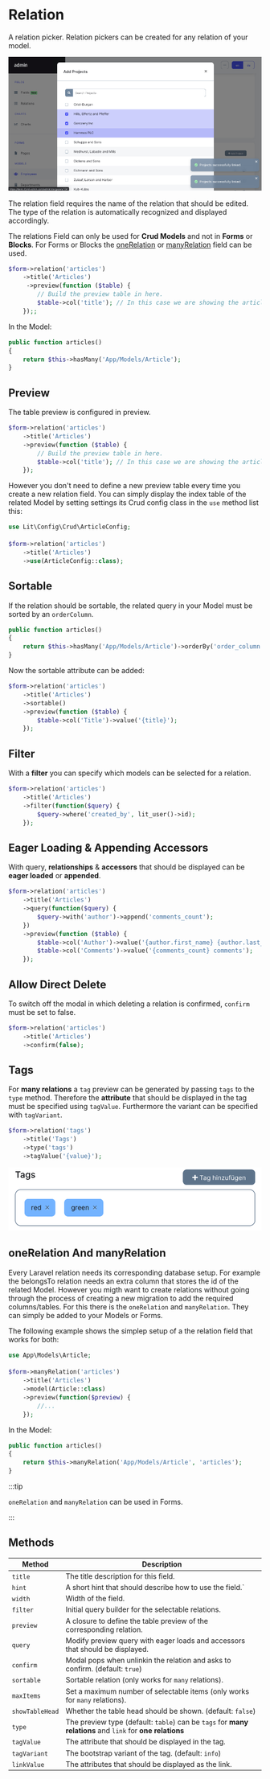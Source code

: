 # Relation

A relation picker. Relation pickers can be created for any relation of your
model.

![relation picker](./screens/relation/picker.jpg 'relation picker')

The relation field requires the name of the relation that should be edited. The
type of the relation is automatically recognized and displayed accordingly.

The relations Field can only be used for **Crud Models** and not in **Forms** or
**Blocks**. For Forms or Blocks the [oneRelation](#onerelation-and-manyrelation)
or [manyRelation](#onerelation-and-manyrelation) field can be used.

```php
$form->relation('articles')
    ->title('Articles')
     ->preview(function ($table) {
        // Build the preview table in here.
        $table->col('title'); // In this case we are showing the article title.
    });;
```

In the Model:

```php
public function articles()
{
    return $this->hasMany('App/Models/Article');
}
```

## Preview

The table preview is configured in preview.

```php
$form->relation('articles')
    ->title('Articles')
    ->preview(function ($table) {
        // Build the preview table in here.
        $table->col('title'); // In this case we are showing the article title.
    });
```

However you don't need to define a new preview table every time you create a new
relation field. You can simply display the index table of the related Model by
setting settings its Crud config class in the `use` method list this:

```php
use Lit\Config\Crud\ArticleConfig;

$form->relation('articles')
    ->title('Articles')
    ->use(ArticleConfig::class);
```

## Sortable

If the relation should be sortable, the related query in your Model must be
sorted by an `orderColumn`.

```php
public function articles()
{
    return $this->hasMany('App/Models/Article')->orderBy('order_column');
}
```

Now the sortable attribute can be added:

```php
$form->relation('articles')
    ->title('Articles')
    ->sortable()
    ->preview(function ($table) {
        $table->col('Title')->value('{title}');
    });
```

## Filter

With a **filter** you can specify which models can be selected for a relation.

```php
$form->relation('articles')
    ->title('Articles')
    ->filter(function($query) {
        $query->where('created_by', lit_user()->id);
    });
```

## Eager Loading & Appending Accessors

With query, **relationships** & **accessors** that should be displayed can be
**eager loaded** or **appended**.

```php
$form->relation('articles')
    ->title('Articles')
    ->query(function($query) {
        $query->with('author')->append('comments_count');
    })
    ->preview(function ($table) {
        $table->col('Author')->value('{author.first_name} {author.last_name}');
        $table->col('Comments')->value('{comments_count} comments');
    });
```

## Allow Direct Delete

To switch off the modal in which deleting a relation is confirmed, `confirm`
must be set to false.

```php
$form->relation('articles')
    ->title('Articles')
    ->confirm(false);
```

## Tags

For **many relations** a `tag` preview can be generated by passing `tags` to the
`type` method. Therefore the **attribute** that should be displayed in the tag
must be specified using `tagValue`. Furthermore the variant can be specified
with `tagVariant`.

```php
$form->relation('tags')
    ->title('Tags')
    ->type('tags')
    ->tagValue('{value}');
```

![Relation Tags](./screens/relation/tags.png 'Relation Tags')

## oneRelation And manyRelation

Every Laravel relation needs its corresponding database setup. For example the
belongsTo relation needs an extra column that stores the id of the related
Model. However you migth want to create relations without going through the
process of creating a new migration to add the required columns/tables. For this
there is the `oneRelation` and `manyRelation`. They can simply be added to your
Models or Forms.

The following example shows the simplep setup of a the relation field that works
for both:

```php
use App\Models\Article;

$form->manyRelation('articles')
    ->title('Articles')
    ->model(Article::class)
    ->preview(function($preview) {
        //...
    });
```

In the Model:

```php
public function articles()
{
    return $this->manyRelation('App/Models/Article', 'articles');
}
```

:::tip

`oneRelation` and `manyRelation` can be used in Forms.

:::

## Methods

| Method          | Description                                                                                               |
| --------------- | --------------------------------------------------------------------------------------------------------- |
| `title`         | The title description for this field.                                                                     |
| `hint`          | A short hint that should describe how to use the field.`                                                  |
| `width`         | Width of the field.                                                                                       |
| `filter`        | Initial query builder for the selectable relations.                                                       |
| `preview`       | A closure to define the table preview of the corresponding relation.                                      |
| `query`         | Modify preview query with eager loads and accessors that should be displayed.                             |
| `confirm`       | Modal pops when unlinkin the relation and asks to confirm. (default: `true`)                              |
| `sortable`      | Sortable relation (only works for `many` relations).                                                      |
| `maxItems`      | Set a maximum number of selectable items (only works for `many` relations).                               |
| `showTableHead` | Whether the table head should be shown. (default: `false`)                                                |
| `type`          | The preview type (default: `table`) can be `tags` for **many relations** and `link` for **one relations** |
| `tagValue`      | The attribute that should be displayed in the tag.                                                        |
| `tagVariant`    | The bootstrap variant of the tag. (default: `info`)                                                       |
| `linkValue`     | The attributes that should be displayed as the link.                                                      |
